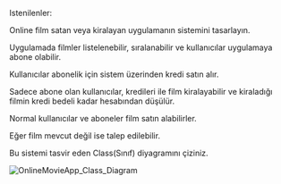 Istenilenler:

Online film satan veya kiralayan uygulamanın sistemini tasarlayın.

Uygulamada filmler listelenebilir, sıralanabilir ve kullanıcılar uygulamaya abone olabilir.

Kullanıcılar abonelik için sistem üzerinden kredi satın alır.

Sadece abone olan kullanıcılar, kredileri ile film kiralayabilir ve kiraladığı filmin kredi bedeli kadar hesabından düşülür.

Normal kullanıcılar ve aboneler film satın alabilirler.

Eğer film mevcut değil ise talep edilebilir.

Bu sistemi tasvir eden Class(Sınıf) diyagramını çiziniz.

![OnlineMovieApp_Class_Diagram](https://github.com/user-attachments/assets/e2c86422-6058-4593-9f14-5fd14a43d76c)
